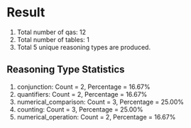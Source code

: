 # Result<br/>
1. Total number of qas: 12<br/>
2. Total number of tables: 1<br/>
3. Total 5 unique reasoning types are produced.<br/>
## **Reasoning Type Statistics**<br/>
1. conjunction: Count = 2, Percentage = 16.67%<br/>
2. quantifiers: Count = 2, Percentage = 16.67%<br/>
3. numerical_comparison: Count = 3, Percentage = 25.00%<br/>
4. counting: Count = 3, Percentage = 25.00%<br/>
5. numerical_operation: Count = 2, Percentage = 16.67%<br/>
